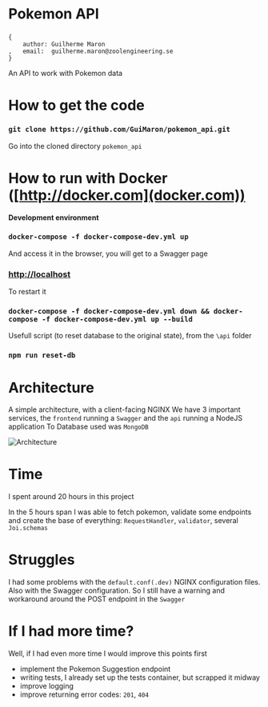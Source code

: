 # Pokemon API

###

    {
        author: Guilherme Maron
    ,   email:  guilherme.maron@zoolengineering.se
    }

An API to work with Pokemon data

# How to get the code

### `git clone https://github.com/GuiMaron/pokemon_api.git`

Go into the cloned directory `pokemon_api`

# How to run with Docker ([http://docker.com](docker.com))

**Development environment**

### `docker-compose -f docker-compose-dev.yml up`

And access it in the browser, you will get to a Swagger page

### [http://localhost](http://localhost)

To restart it

### `docker-compose -f docker-compose-dev.yml down && docker-compose -f docker-compose-dev.yml up --build`

Usefull script (to reset database to the original state), from the `\api` folder
### `npm run reset-db`

# Architecture

A simple architecture, with a client-facing NGINX
We have 3 important services, the `frontend` running a `Swagger` and the `api` running a NodeJS application
To Database used was `MongoDB`

![Architecture](architecture.jpg "Architecture")

# Time

I spent around 20 hours in this project

In the 5 hours span I was able to fetch pokemon, validate some endpoints and create the base of everything: `RequestHandler`, `validator`, several `Joi.schemas`

# Struggles

I had some problems with the `default.conf(.dev)` NGINX configuration files. Also with the Swagger configuration. So I still have a
warning and workaround around the POST endpoint in the `Swagger`

# If I had more time?

Well, if I had even more time I would improve this points first

- implement the Pokemon Suggestion endpoint
- writing tests, I already set up the tests container, but scrapped it midway
- improve logging
- improve returning error codes: `201`, `404`

